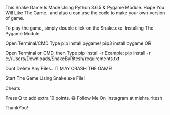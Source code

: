 This Snake Game Is Made Using Python 3.6.5 & Pygame Module. Hope You Will Like The Game.. and also u can use the code to make your own version of game.

To play the game, simply double click on the Snake.exe.
Installing The Pygame Module:

Open Terminal/CMD
Type pip install pygame/ pip3 install pygame
OR

Open Terminal or CMD, then Type pip install -r <path to the game>
Example: pip install -r c://Users/Downloads/SnakeByRitesh/requirements.txt

Dont Delete Any Files.. IT MAY CRASH THE GAME!

Start The Game Using Snake.exe File!

Cheats


Press Q to add extra 10 points. 😄
Follow Me On Instagram at mishra.ritesh

ThankYou!
